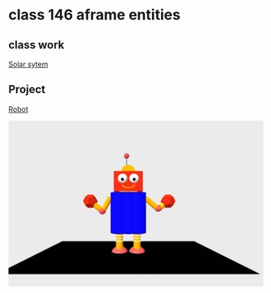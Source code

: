 # class 146 aframe entities

## class work

[Solar sytem](https://yogpanjarale.github.io/Solar-System-Class-146/)

## Project

[Robot](https://yogpanjarale.github.io/Solar-System-Class-146/project.html)

![Robot](./assets/robot.jpg)
